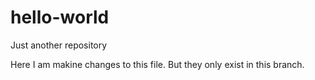 # hello-world
Just another repository

Here I am makine changes to this file. But they only exist in this branch. 
